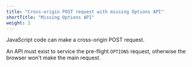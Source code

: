 ```yaml
---
title: "Cross-origin POST request with missing Options API"
shortTitle: "Missing Options API"
weight: 2
---
```


JavaScript code can make a cross-origin POST request.

An API must exist to service the pre-flight `OPTIONS` request, otherwise the browser won't make the main request.